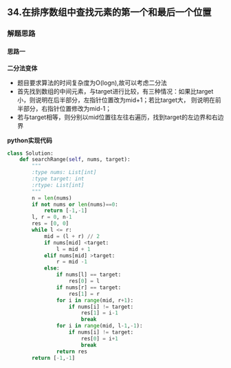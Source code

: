 ## 34.在排序数组中查找元素的第一个和最后一个位置
### 解题思路
#### 思路一
**二分法变体**
- 题目要求算法的时间复杂度为O(logn),故可以考虑二分法
- 首先找到数组的中间元素，与target进行比较，有三种情况：如果比target小，则说明在后半部分，左指针位置改为mid+1；若比target大， 则说明在前半部分，右指针位置修改为mid-1；
- 若与target相等，则分别以mid位置往左往右遍历，找到target的左边界和右边界

**python实现代码**
```python
class Solution:
    def searchRange(self, nums, target):
        """
        :type nums: List[int]
        :type target: int
        :rtype: List[int]
        """
        n = len(nums)
        if not nums or len(nums)==0:
            return [-1,-1]
        l, r = 0, n-1
        res = [0, 0]
        while l <= r:
            mid = (l + r) // 2
            if nums[mid] <target:
                l = mid + 1
            elif nums[mid] >target:
                r = mid -1
            else:
                if nums[l] == target: 
                    res[0] = l
                if nums[r] == target: 
                    res[1] = r
                for i in range(mid, r+1):
                    if nums[i] != target:
                        res[1] = i-1
                        break
                for i in range(mid, l-1,-1):
                    if nums[i] != target:
                        res[0] = i+1
                        break
                return res
        return [-1,-1]
        

```

